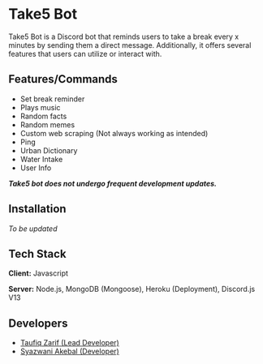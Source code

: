 
# Take5 Bot

Take5 Bot is a Discord bot that reminds users to take a break every x minutes by sending them a direct message. Additionally, it offers several features that users can utilize or interact with.



## Features/Commands

- Set break reminder
- Plays music
- Random facts
- Random memes
- Custom web scraping (Not always working as intended)
- Ping
- Urban Dictionary
- Water Intake
- User Info

_**Take5 bot does not undergo frequent development updates.**_
## Installation

_To be updated_
    
## Tech Stack

**Client:** Javascript

**Server:** Node.js, MongoDB (Mongoose), Heroku (Deployment), Discord.js V13


## Developers

- [Taufiq Zarif (Lead Developer)](https://github.com/taufiqzarif)
- [Syazwani Akebal (Developer)](https://github.com/Meeracie)

